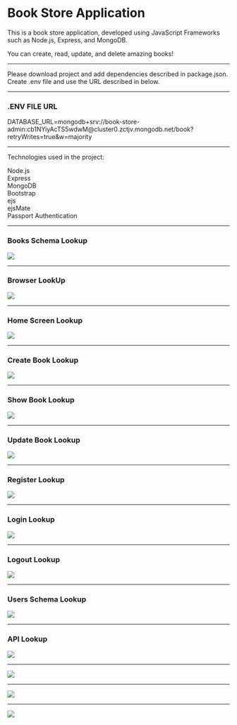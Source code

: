 <h1>Book Store Application</h1>

<p>This is a book store application, developed using JavaScript Frameworks such as Node.js, Express, and MongoDB.</p> 
<p>You can create, read, update, and delete amazing books!</p>

<hr> 
<p> Please download project and add dependencies described in package.json. Create .env file and use the URL described in below.</p>

<hr>
<h3>.ENV FILE URL</h3>
<p>DATABASE_URL=mongodb+srv://book-store-admin:cb1NYiyAcTS5wdwM@cluster0.zctjv.mongodb.net/book?retryWrites=true&w=majority</p>

<hr>
<p>Technologies used in the project: </p>
<p>Node.js<br /> Express<br /> MongoDB<br /> Bootstrap<br /> ejs<br /> ejsMate<br /> 
Passport Authentication<br /> </p>

<hr>
<h3>Books Schema Lookup</h3>
<kbd><p><img src="/assets/images/Database_Lookup.png"></p></kbd>

<hr>
<h3>Browser LookUp</h3>
<kbd><p><img src="/assets/images/Browser_Lookup.png"></p></kbd>

<hr>
<h3>Home Screen Lookup</h3>
<kbd><p><img src="/assets/images/Home_Screen_Lookup.png"></p></kbd>

<hr>
<h3>Create Book Lookup</h3>
<kbd><p><img src="/assets/images/Create_Book_Lookup.png"></p></kbd>

<hr>
<h3>Show Book Lookup</h3>
<kbd><p><img src="/assets/images/Show_Book_Lookup.png"></p></kbd>

<hr>
<h3>Update Book Lookup</h3>
<kbd><p><img src="/assets/images/Update_Book_Lookup.png"></p></kbd>

<hr>
<h3>Register Lookup</h3>
<kbd><p><img src="/assets/images/Register_Lookup.png"></p></kbd>

<hr>
<h3>Login Lookup</h3>
<kbd><p><img src="/assets/images/Login_Lookup.png"></p></kbd>

<hr>
<h3>Logout Lookup</h3>
<kbd><p><img src="/assets/images/Logout_Lookup.png"></p></kbd>

<hr>
<h3>Users Schema Lookup</h3>
<kbd><p><img src="/assets/images/Users_Database_Lookup.png"></p></kbd>

<hr>
<h3>API Lookup</h3>
<kbd><p><img src="/assets/images/API_GET_1.png"></p></kbd>
<hr>
<kbd><p><img src="/assets/images/API_GET_2.png"></p></kbd>
<hr>
<kbd><p><img src="/assets/images/API_POST.png"></p></kbd>
<hr>
<kbd><p><img src="/assets/images/API_DELETE.png"></p></kbd>